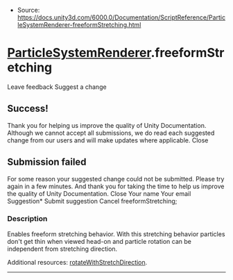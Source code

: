 * Source: https://docs.unity3d.com/6000.0/Documentation/ScriptReference/ParticleSystemRenderer-freeformStretching.html

#  [ParticleSystemRenderer](https://docs.unity3d.com/6000.0/Documentation/ScriptReference/ParticleSystemRenderer.html).freeformStretching
Leave feedback
Suggest a change
## Success!
Thank you for helping us improve the quality of Unity Documentation. Although we cannot accept all submissions, we do read each suggested change from our users and will make updates where applicable.
Close
## Submission failed
For some reason your suggested change could not be submitted. Please <a>try again</a> in a few minutes. And thank you for taking the time to help us improve the quality of Unity Documentation.
Close
Your name Your email Suggestion* Submit suggestion
Cancel
freeformStretching; 
### Description
Enables freeform stretching behavior.
With this stretching behavior particles don't get thin when viewed head-on and particle rotation can be independent from stretching direction.  
  
Additional resources: [rotateWithStretchDirection](https://docs.unity3d.com/6000.0/Documentation/ScriptReference/ParticleSystemRenderer-rotateWithStretchDirection.html).
* * *
